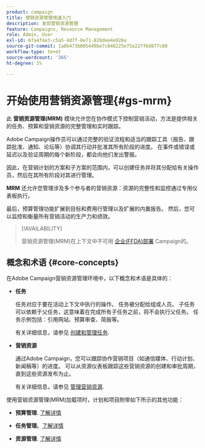 ```yaml
---
product: campaign
title: 营销资源管理快速入门
description: 发现营销资源管理
feature: Campaigns, Resource Management
role: Admin, User
exl-id: 6fa4f4e3-c5a5-4d7f-8e71-826dee4e926a
source-git-commit: 1a0b473b005449be7c846225e75a227f6d877c88
workflow-type: tm+mt
source-wordcount: '365'
ht-degree: 1%

---
```


# 开始使用营销资源管理{#gs-mrm}

此 **营销资源管理(MRM)** 模块允许您在协作模式下控制营销活动，方法是提供相关的任务、预算和营销资源的完整管理和实时跟踪。

Adobe Campaign操作员可以通过完整的验证流程和适当的跟踪工具（报告、跟踪批准、通知、论坛等）协调其行动并批准其所有阶段的进度。 在事件或错误或延迟以及验证周期的每个新阶段，都会向他们发出警报。

因此，在营销计划的方案和子方案的范围内，可以创建任务并将其分配给有关操作员，然后在其所有阶段对其进行管理。

**MRM** 还允许您管理涉及多个参与者的营销资源：资源的完整性和监控通过专用仪表板执行。

最后，预算管理功能扩展到目标和费用行管理以及扩展的内置报告。 然后，您可以监控和衡量所有营销活动的生产力和绩效。

>[!AVAILABILITY]
>
>营销资源管理(MRM)在上下文中不可用 [企业(FFDA)部署](../../v8/architecture/enterprise-deployment.md) Campaign的。

## 概念和术语 {#core-concepts}

在Adobe Campaign营销资源管理环境中，以下概念和术语是具体的：

* **任务**

  任务对应于要在活动上下文中执行的操作。 任务被分配给组或人员。 子任务可以依赖于父任务，这意味着在完成所有子任务之前，将不会执行父任务。 任务示例包括：引用网站、预算审查、简报等。

  有关详细信息，请参见 [创建和管理任务](creating-and-managing-tasks.md).

* **营销资源**

  通过Adobe Campaign，您可以跟踪协作营销项目（如通信媒体、行动计划、新闻稿等）的进度。 可以从资源仪表板跟踪这些营销资源的创建和审批周期，直到这些资源发布为止。

  有关详细信息，请参见 [管理营销资源](managing-marketing-resources.md).

<!--
>[!NOTE]
>
>For more on Adobe Campaign workspace, refer to [this section](../../platform/using/adobe-campaign-workspace.md).
>  
>Deliveries and communication channels are detailed in [this section](../../delivery/using/steps-about-delivery-creation-steps.md).  
>
>Marketing campaign functionalities are detailed in [this section](../../campaign/using/accessing-marketing-campaigns.md).
-->

使用营销资源管理(MRM)加载项时，计划和项目附带如下所示的其他功能：

* **预算管理**. [了解详情](controlling-costs.md)

* **任务管理**。[了解详情](creating-and-managing-tasks.md)

* **资源管理**. [了解详情](managing-marketing-resources.md)
